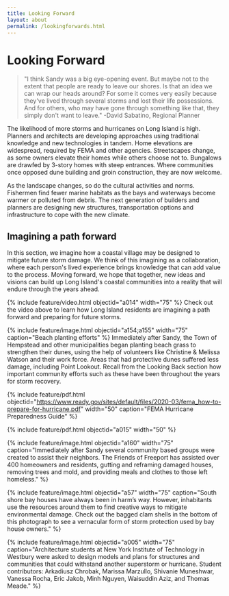 ```yaml
---
title: Looking Forward
layout: about
permalink: /lookingforwards.html
---
```

# Looking Forward

>"I think Sandy was a big eye-opening event. But maybe not to the extent that people are ready to leave our shores. Is that an idea we can wrap our heads around? For some it comes very easily because they've lived through several storms and lost their life possessions. And for others, who may have gone through something like that, they simply don't want to leave." -David Sabatino, Regional Planner

The likelihood of more storms and hurricanes on Long Island is high. Planners and architects are developing approaches using traditional knowledge and new technologies in tandem. Home elevations are widespread, required by FEMA and other agencies. Streetscapes change, as some owners elevate their homes while others choose not to. Bungalows are drawfed by 3-story homes with steep entrances. Where communities once opposed dune building and groin construction, they are now welcome. 

As the landscape changes, so do the cultural activities and norms. Fishermen find fewer marine habitats as the bays and waterways become warmer or polluted from debris. The next generation of builders and planners are designing new structures, transportation options and infrastructure to cope with the new climate.

## Imagining a path forward
In this section, we imagine how a coastal village may be designed to mitigate future storm damage. We think of this imagining as a collaboration, where each person's lived experience brings knowledge that can add value to the process. Moving forward, we hope that together, new ideas and visions can build up Long Island's coastal communities into a reality that will endure through the years ahead. 

{% include feature/video.html objectid="a014" width="75" %}
Check out the video above to learn how Long Island residents are imagining a path forward and preparing for future storms. 

{% include feature/image.html objectid="a154;a155" width="75" caption="Beach planting efforts" %}
Immediately after Sandy, the Town of Hempstead and other municipalities began planting beach grass to strengthen their dunes, using the help of volunteers like Christine & Melissa Watson and their work force. Areas that had protective dunes suffered less damage, including Point Lookout. Recall from the Looking Back section how important community efforts such as these have been throughout the years for storm recovery. 





{% include feature/pdf.html objectid="https://www.ready.gov/sites/default/files/2020-03/fema_how-to-prepare-for-hurricane.pdf" width="50" caption="FEMA Hurricane Preparedness Guide" %}

{% include feature/pdf.html objectid="a015" width="50" %}

{% include feature/image.html objectid="a160" width="75" caption="Immediately after Sandy several community based groups were created to assist their neighbors.  The Friends of Freeport has assisted over 400 homeowners and residents, gutting and reframing damaged houses, removing trees and mold, and providing meals and clothes to those left homeless." %}

{% include feature/image.html objectid="a57" width="75" caption="South shore bay houses have always been in harm’s way. However, inhabitants use the resources around them to find creative ways to mitigate environmental damage. Check out the bagged clam shells in the bottom of this photograph to see a vernacular form of storm protection used by bay house owners." %}

{% include feature/image.html objectid="a005" width="75" caption="Architecture students at New York Institute of Technology in Westbury were asked to design models and plans for structures and communities that could withstand another superstorm or hurricane.  Student contributors: Arkadiusz Chrobak, Marissa Marzullo, Shivanie Muneshwar, Vanessa Rocha, Eric Jakob, Minh Nguyen, Waisuddin Aziz, and Thomas Meade." %}




